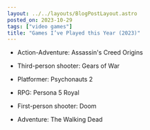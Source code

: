 ```yaml
---
layout: ../../layouts/BlogPostLayout.astro
posted_on: 2023-10-29
tags: ["video games"]
title: "Games I’ve Played this Year (2023)"
---
```


- Action-Adventure: Assassin's Creed Origins
- Third-person shooter: Gears of War
- Platformer: Psychonauts 2

- RPG: Persona 5 Royal
- First-person shooter: Doom
- Adventure: The Walking Dead
